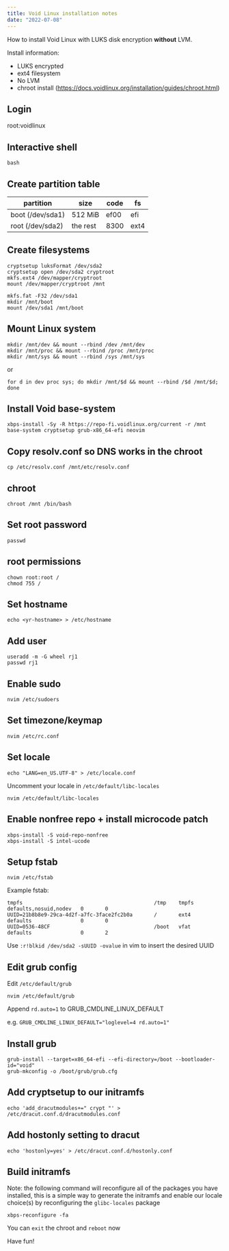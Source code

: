 ```yaml
---
title: Void Linux installation notes
date: "2022-07-08"
---
```


How to install Void Linux with LUKS disk encryption **without** LVM.

Install information:
- LUKS encrypted
- ext4 filesystem
- No LVM
- chroot install (https://docs.voidlinux.org/installation/guides/chroot.html)

## Login

root:voidlinux

## Interactive shell

```shell
bash
```

## Create partition table

| partition | size | code | fs |
-------------------|-----------|------|------|
| boot (/dev/sda1) | 512 MiB  | ef00 | efi  |
| root (/dev/sda2) | the rest | 8300 | ext4 |

## Create filesystems

```shell
cryptsetup luksFormat /dev/sda2
cryptsetup open /dev/sda2 cryptroot
mkfs.ext4 /dev/mapper/cryptroot
mount /dev/mapper/cryptroot /mnt

mkfs.fat -F32 /dev/sda1
mkdir /mnt/boot
mount /dev/sda1 /mnt/boot
```

## Mount Linux system

```shell
mkdir /mnt/dev && mount --rbind /dev /mnt/dev
mkdir /mnt/proc && mount --rbind /proc /mnt/proc
mkdir /mnt/sys && mount --rbind /sys /mnt/sys
```

or

```shell
for d in dev proc sys; do mkdir /mnt/$d && mount --rbind /$d /mnt/$d; done
```

## Install Void base-system

```shell
xbps-install -Sy -R https://repo-fi.voidlinux.org/current -r /mnt base-system cryptsetup grub-x86_64-efi neovim
```

## Copy resolv.conf so DNS works in the chroot

```shell
cp /etc/resolv.conf /mnt/etc/resolv.conf
```

## chroot

```shell
chroot /mnt /bin/bash
```

## Set root password

```shell
passwd
```

## root permissions

```shell
chown root:root /
chmod 755 /
```

## Set hostname

```shell
echo <yr-hostname> > /etc/hostname
```

## Add user
```shell
useradd -m -G wheel rj1
passwd rj1
```

## Enable sudo

```shell
nvim /etc/sudoers
```

## Set timezone/keymap

```shell
nvim /etc/rc.conf
```

## Set locale

```shell
echo "LANG=en_US.UTF-8" > /etc/locale.conf
```

Uncomment your locale in `/etc/default/libc-locales`

```shell
nvim /etc/default/libc-locales
```

## Enable nonfree repo + install microcode patch

```shell
xbps-install -S void-repo-nonfree
xbps-install -S intel-ucode
```

## Setup fstab

```shell
nvim /etc/fstab
```

Example fstab:

```
tmpfs                                           /tmp    tmpfs   defaults,nosuid,nodev   0       0
UUID=21b8b8e9-29ca-4d2f-a7fc-3face2fc2b0a       /       ext4    defaults                0       0
UUID=0536-48CF                                  /boot   vfat    defaults                0       2
```

Use `:r!blkid /dev/sda2 -sUUID -ovalue` in vim to insert the desired UUID

## Edit grub config

Edit `/etc/default/grub`

```shell
nvim /etc/default/grub
```

Append `rd.auto=1` to GRUB_CMDLINE_LINUX_DEFAULT

e.g. `GRUB_CMDLINE_LINUX_DEFAULT="loglevel=4 rd.auto=1"`

## Install grub

```shell
grub-install --target=x86_64-efi --efi-directory=/boot --bootloader-id="void"
grub-mkconfig -o /boot/grub/grub.cfg
```

## Add cryptsetup to our initramfs

```shell
echo 'add_dracutmodules+=" crypt "' > /etc/dracut.conf.d/dracutmodules.conf
```

## Add hostonly setting to dracut

```shell
echo 'hostonly=yes' > /etc/dracut.conf.d/hostonly.conf
```

## Build initramfs

Note: the following command will reconfigure all of the packages you have
installed, this is a simple way to generate the initramfs and enable our locale
choice(s) by reconfiguring the `glibc-locales` package

```shell
xbps-reconfigure -fa
```

You can `exit` the chroot and `reboot` now

Have fun!

